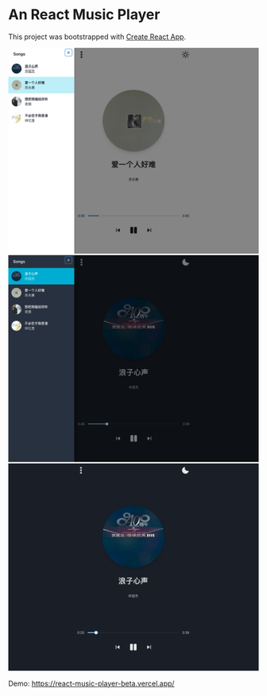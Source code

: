 # An React Music Player

This project was bootstrapped with [Create React App](https://github.com/facebook/create-react-app).

![screen1](public/screen1.png)
![screen2](public/screen2.png)
![screen3](public/screen3.png)

Demo: https://react-music-player-beta.vercel.app/